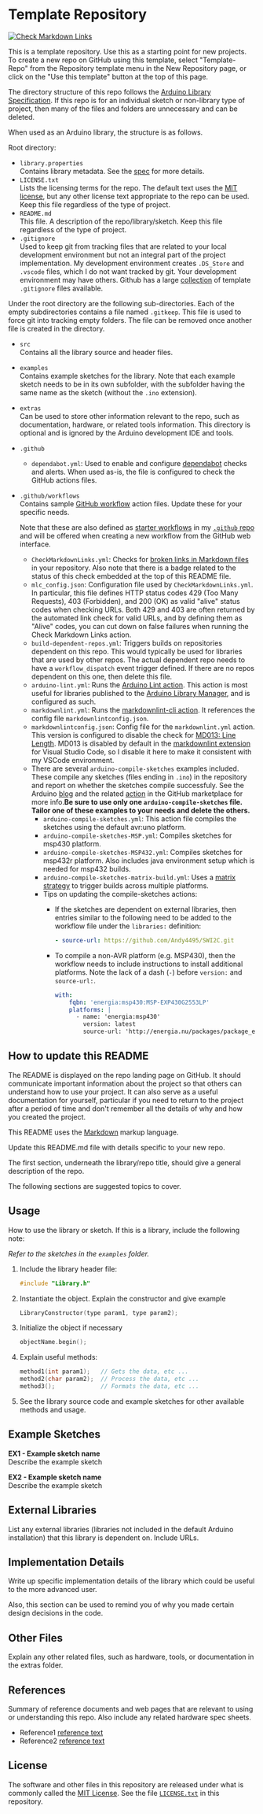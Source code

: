 # Template Repository

[![Check Markdown Links](https://github.com/Andy4495/Template-Repo/actions/workflows/CheckMarkdownLinks.yml/badge.svg)](https://github.com/Andy4495/Template-Repo/actions/workflows/CheckMarkdownLinks.yml)

This is a template repository. Use this as a starting point for new projects. To create a new repo on GitHub using this template, select "Template-Repo" from the Repository template menu in the New Repository page, or click on the "Use this template" button at the top of this page.

The directory structure of this repo follows the [Arduino Library Specification][1]. If this repo is for an individual sketch or non-library type of project, then many of the files and folders are unnecessary and can be deleted.

When used as an Arduino library, the structure is as follows.

Root directory:

- `library.properties`  
  Contains library metadata. See the [spec][1] for more details.
- `LICENSE.txt`  
  Lists the licensing terms for the repo. The default text uses the [MIT license][100], but any other license text appropriate to the repo can be used. Keep this file regardless of the type of project.
- `README.md`  
  This file. A description of the repo/library/sketch. Keep this file regardless of the type of project.
- `.gitignore`  
  Used to keep git from tracking files that are related to your local development environment but not an integral part of the project implementation. My development environment creates `.DS_Store` and `.vscode` files, which I do not want tracked by git. Your development environment may have others. Github has a large [collection][3] of template `.gitignore` files available.

Under the root directory are the following sub-directories. Each of the empty subdirectories contains a file named `.gitkeep`. This file is used to force git into tracking empty folders. The file can be removed once another file is created in the directory.

- `src`  
  Contains all the library source and header files.
- `examples`  
  Contains example sketches for the library. Note that each example sketch needs to be in its own subfolder, with the subfolder having the same name as the sketch (without the `.ino` extension).
- `extras`  
  Can be used to store other information relevant to the repo, such as documentation, hardware, or related tools information. This directory is optional and is ignored by the Arduino development IDE and tools.
- `.github`
  - `dependabot.yml`: Used to enable and configure [dependabot][17] checks and alerts. When used as-is, the file is configured to check the GitHub actions files.
- `.github/workflows`  
  Contains sample [GitHub workflow][8] action files. Update these for your specific needs.
  
  Note that these are also defined as [starter workflows][15] in my [`.github` repo][16] and will be offered when creating a new workflow from the GitHub web interface.
  
  - `CheckMarkdownLinks.yml`: Checks for [broken links in Markdown files][7] in your repository. Also note that there is a badge related to the status of this check embedded at the top of this README file.
  - `mlc_config.json`: Configuration file used by `CheckMarkdownLinks.yml`. In particular, this file defines HTTP status codes 429 (Too Many Requests), 403 (Forbidden), and 200 (OK) as valid "alive" status codes when checking URLs. Both 429 and 403 are often returned by the automated link check for valid URLs, and by defining them as "Alive" codes, you can cut down on false failures when running the Check Markdown Links action.
  - `build-dependent-repos.yml`: Triggers builds on repositories dependent on this repo. This would typically be used for libraries that are used by other repos. The actual dependent repo needs to have a `workflow_dispatch` event trigger defined. If there are no repos dependent on this one, then delete this file.
  - `arduino-lint.yml`: Runs the [Arduino Lint action][9]. This action is most useful for libraries published to the [Arduino Library Manager][10], and is configured as such.
  - `markdownlint.yml`: Runs the [markdownlint-cli action][11]. It references the config file `markdownlintconfig.json`.
  - `markdownlintconfig.json`: Config file for the `markdownlint.yml` action. This version is configured to disable the check for [MD013: Line Length][12]. MD013 is disabled by default in the [markdownlint extension][13] for Visual Studio Code, so I disable it here to make it consistent with my VSCode environment.
  - There are several `arduino-compile-sketches` examples included. These compile any sketches (files ending in `.ino`) in the repository and report on whether the sketches compile successfuly. See the Arduino [blog][5] and the related [action][6] in the GitHub marketplace for more info.**Be sure to use only one `arduino-compile-sketches` file. Tailor one of these examples to your needs and delete the others.**  
    - `arduino-compile-sketches.yml`: This action file compiles the sketches using the default avr:uno platform.
    - `arduino-compile-sketches-MSP.yml`: Compiles sketches for msp430 platform.
    - `arduino-compile-sketches-MSP432.yml`: Compiles sketches for msp432r platform. Also includes java environment setup which is needed for msp432 builds.
    - `arduino-compile-sketches-matrix-build.yml`: Uses a [matrix strategy][14] to trigger builds across multiple platforms.
    - Tips on updating the compile-sketches actions:
      - If the sketches are dependent on external libraries, then entries similar to the following need to be added to the workflow file under the `libraries:` definition:

        ```yaml
        - source-url: https://github.com/Andy4495/SWI2C.git
        ```

      - To compile a non-AVR platform (e.g. MSP430), then the workflow needs to include instructions to install additional platforms. Note the lack of a dash (`-`) before `version:` and `source-url:`.

        ```yaml
        with:
            fqbn: 'energia:msp430:MSP-EXP430G2553LP'
            platforms: |
              - name: 'energia:msp430'
                version: latest
                source-url: 'http://energia.nu/packages/package_energia_index.json'
        ```

## How to update this README

The README is displayed on the repo landing page on GitHub. It should communicate important information about the project so that others can understand how to use your project. It can also serve as a useful documentation for yourself, particular if you need to return to the project after a period of time and don't remember all the details of why and how you created the project.

This README uses the [Markdown][2] markup language.

Update this README.md file with details specific to your new repo.

The first section, underneath the library/repo title, should give a general description of the repo.

The following sections are suggested topics to cover.

## Usage

How to use the library or sketch. If this is a library, include the following note:

*Refer to the sketches in the `examples` folder.*

1. Include the library header file:  

    ```C++
    #include "Library.h"
    ```

2. Instantiate the object. Explain the constructor and give example

    ```C++
    LibraryConstructor(type param1, type param2);
    ```

3. Initialize the object if necessary

    ```C++
    objectName.begin();
    ```

4. Explain useful methods:

    ```C++
    method1(int param1);   // Gets the data, etc ...
    method2(char param2);  // Process the data, etc ...
    method3();             // Formats the data, etc ...
    ```

5. See the library source code and example sketches for other available methods and usage.

## Example Sketches

**EX1 - Example sketch name**  
Describe the example sketch

**EX2 - Example sketch name**  
Describe the example sketch

## External Libraries

List any external libraries (libraries not included in the default Arduino installation) that this library is dependent on. Include URLs.

## Implementation Details

Write up specific implementation details of the library which could be useful to the more advanced user.

Also, this section can be used to remind you of why you made certain design decisions in the code.

## Other Files

Explain any other related files, such as hardware, tools, or documentation in the extras folder.

## References

Summary of reference documents and web pages that are relevant to using or understanding this repo. Also include any related hardware spec sheets.

- Reference1 [reference text][1]
- Reference2 [reference text][2]

## License

The software and other files in this repository are released under what is commonly called the [MIT License][100]. See the file [`LICENSE.txt`][101] in this repository.

[1]: https://arduino.github.io/arduino-cli/latest/library-specification/
[2]: https://daringfireball.net/projects/markdown/
[3]: https://github.com/github/gitignore
[5]: https://blog.arduino.cc/2021/04/09/test-your-arduino-projects-with-github-actions/
[6]: https://github.com/marketplace/actions/compile-arduino-sketches
[7]: https://github.com/marketplace/actions/markdown-link-check
[8]: https://docs.github.com/en/actions/using-workflows
[9]: https://github.com/marketplace/actions/arduino-arduino-lint-action
[10]: https://github.com/arduino/library-registry/blob/main/FAQ.md#readme
[11]: https://github.com/marketplace/actions/markdownlint-cli
[12]: https://github.com/DavidAnson/markdownlint/blob/main/doc/Rules.md#md013
[13]: https://marketplace.visualstudio.com/items?itemName=DavidAnson.vscode-markdownlint
[14]: https://docs.github.com/en/actions/using-jobs/using-a-matrix-for-your-jobs
[15]: https://docs.github.com/en/actions/using-workflows/creating-starter-workflows-for-your-organization
[16]: https://github.com/Andy4495/.github
[17]: https://docs.github.com/en/code-security/dependabot/dependabot-version-updates/configuration-options-for-the-dependabot.yml-file
[100]: https://choosealicense.com/licenses/mit/
[101]: ./LICENSE.txt
[//]: # ([200]: https://github.com/Andy4495/Template-Repo)

[//]: # (This is a way to hack a comment in Markdown. This will not be displayed when rendered.)

